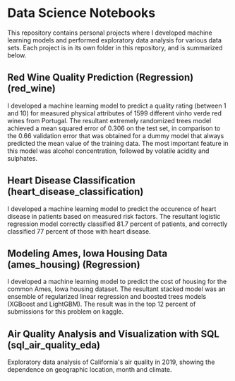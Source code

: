 # Data Science Notebooks

This repository contains personal projects where I developed machine learning models and performed exploratory data analysis for various data sets. Each project is in its own folder in this repository, and is summarized below.

## Red Wine Quality Prediction (Regression) (red_wine)

I developed a machine learning model to predict a quality rating (between 1 and 10) for measured physical attributes of 1599 different vinho verde red wines from Portugal. The resultant extremely randomized trees model achieved a mean squared error of 0.306 on the test set, in comparison to the 0.66 validation error that was obtained for a dummy model that always predicted the mean value of the training data. The most important feature in this model was alcohol concentration, followed by volatile acidity and sulphates.

## Heart Disease Classification (heart_disease_classification)

I developed a machine learning model to predict the occurence of heart disease in patients based on measured risk factors. The resultant logistic regression model correctly classified 81.7 percent of patients, and correctly classified 77 percent of those with heart disease.

## Modeling Ames, Iowa Housing Data (ames_housing) (Regression)

I developed a machine learning model to predict the cost of housing for the common Ames, Iowa housing dataset. The resultant stacked model was an ensemble of regularized linear regression and boosted trees models (XGBoost and LightGBM). The result was in the top 12 percent of submissions for this problem on kaggle.

## Air Quality Analysis and Visualization with SQL (sql_air_quality_eda)

Exploratory data analysis of California's air quality in 2019, showing the dependence on geographic location, month and climate.
